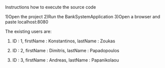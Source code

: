 Instructions how to execute the source code

1)Open the project
2)Run the BankSystemApplication
3)Open a browser and paste localhost:8080

The existing users are:

1) ID : 1, firstName : Konstantinos, lastName : Zoukas

2) ID : 2, firstName : Dimitris, lastName : Papadopoulos

3) ID : 3, firstName : Andreas, lastName : Papanikolaou
